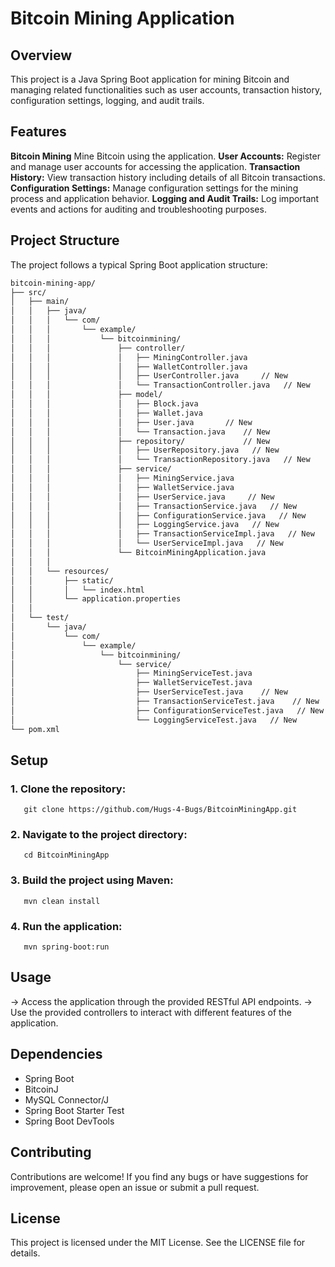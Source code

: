 # Bitcoin Mining Application

## Overview

This project is a Java Spring Boot application for mining Bitcoin and managing related functionalities such as user accounts, transaction history, configuration settings, logging, and audit trails.

## Features

**Bitcoin Mining**  Mine Bitcoin using the application.
**User Accounts:** Register and manage user accounts for accessing the application.
**Transaction History:** View transaction history including details of all Bitcoin transactions.
**Configuration Settings:** Manage configuration settings for the mining process and application behavior.
**Logging and Audit Trails:** Log important events and actions for auditing and troubleshooting purposes.


## Project Structure

The project follows a typical Spring Boot application structure:
```bash
bitcoin-mining-app/
├── src/
│   ├── main/
│   │   ├── java/
│   │   │   └── com/
│   │   │       └── example/
│   │   │           └── bitcoinmining/
│   │   │               ├── controller/
│   │   │               │   ├── MiningController.java
│   │   │               │   ├── WalletController.java
│   │   │               │   ├── UserController.java     // New
│   │   │               │   └── TransactionController.java   // New
│   │   │               ├── model/
│   │   │               │   ├── Block.java
│   │   │               │   ├── Wallet.java
│   │   │               │   ├── User.java       // New
│   │   │               │   └── Transaction.java    // New
│   │   │               ├── repository/             // New
│   │   │               │   ├── UserRepository.java   // New
│   │   │               │   └── TransactionRepository.java   // New
│   │   │               ├── service/
│   │   │               │   ├── MiningService.java
│   │   │               │   ├── WalletService.java
│   │   │               │   ├── UserService.java     // New
│   │   │               │   ├── TransactionService.java   // New
│   │   │               │   ├── ConfigurationService.java   // New
│   │   │               │   ├── LoggingService.java   // New
│   │   │               │   ├── TransactionServiceImpl.java   // New
│   │   │               │   └── UserServiceImpl.java   // New
│   │   │               └── BitcoinMiningApplication.java
│   │   │
│   │   └── resources/
│   │       ├── static/
│   │       │   └── index.html
│   │       └── application.properties
│   │
│   └── test/
│       └── java/
│           └── com/
│               └── example/
│                   └── bitcoinmining/
│                       └── service/
│                           ├── MiningServiceTest.java
│                           ├── WalletServiceTest.java
│                           ├── UserServiceTest.java    // New
│                           ├── TransactionServiceTest.java    // New
│                           ├── ConfigurationServiceTest.java   // New
│                           └── LoggingServiceTest.java   // New
└── pom.xml
```

## Setup

### 1. Clone the repository:
       git clone https://github.com/Hugs-4-Bugs/BitcoinMiningApp.git

### 2. Navigate to the project directory:
       cd BitcoinMiningApp

### 3. Build the project using Maven:
       mvn clean install

### 4. Run the application:
       mvn spring-boot:run



## Usage

->  Access the application through the provided RESTful API endpoints.
->  Use the provided controllers to interact with different features of the application.




## Dependencies

* Spring Boot
* BitcoinJ
* MySQL Connector/J
* Spring Boot Starter Test
* Spring Boot DevTools



## Contributing

Contributions are welcome! If you find any bugs or have suggestions for improvement, please open an issue or submit a pull request.



## License

This project is licensed under the MIT License. See the LICENSE file for details.

